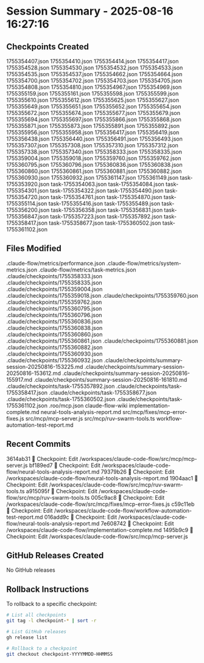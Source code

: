 # Session Summary - 2025-08-16 16:27:16

## Checkpoints Created
1755354407.json
1755354410.json
1755354414.json
1755354417.json
1755354528.json
1755354530.json
1755354532.json
1755354533.json
1755354535.json
1755354537.json
1755354662.json
1755354664.json
1755354700.json
1755354702.json
1755354703.json
1755354705.json
1755354808.json
1755354810.json
1755354967.json
1755354969.json
1755355159.json
1755355161.json
1755355598.json
1755355599.json
1755355610.json
1755355612.json
1755355625.json
1755355627.json
1755355649.json
1755355651.json
1755355652.json
1755355654.json
1755355672.json
1755355674.json
1755355677.json
1755355679.json
1755355694.json
1755355697.json
1755355866.json
1755355868.json
1755355871.json
1755355873.json
1755355891.json
1755355892.json
1755355956.json
1755355958.json
1755356417.json
1755356419.json
1755356438.json
1755356440.json
1755356491.json
1755356493.json
1755357307.json
1755357308.json
1755357310.json
1755357312.json
1755357338.json
1755357340.json
1755358333.json
1755358335.json
1755359004.json
1755359018.json
1755359760.json
1755359762.json
1755360795.json
1755360796.json
1755360836.json
1755360838.json
1755360860.json
1755360861.json
1755360881.json
1755360882.json
1755360930.json
1755360932.json
1755361147.json
1755361149.json
task-1755353920.json
task-1755354063.json
task-1755354084.json
task-1755354301.json
task-1755354322.json
task-1755354490.json
task-1755354720.json
task-1755354761.json
task-1755354870.json
task-1755355114.json
task-1755355416.json
task-1755355489.json
task-1755356200.json
task-1755356358.json
task-1755356831.json
task-1755356847.json
task-1755357223.json
task-1755357892.json
task-1755358417.json
task-1755358677.json
task-1755360502.json
task-1755361102.json

## Files Modified
.claude-flow/metrics/performance.json
.claude-flow/metrics/system-metrics.json
.claude-flow/metrics/task-metrics.json
.claude/checkpoints/1755358333.json
.claude/checkpoints/1755358335.json
.claude/checkpoints/1755359004.json
.claude/checkpoints/1755359018.json
.claude/checkpoints/1755359760.json
.claude/checkpoints/1755359762.json
.claude/checkpoints/1755360795.json
.claude/checkpoints/1755360796.json
.claude/checkpoints/1755360836.json
.claude/checkpoints/1755360838.json
.claude/checkpoints/1755360860.json
.claude/checkpoints/1755360861.json
.claude/checkpoints/1755360881.json
.claude/checkpoints/1755360882.json
.claude/checkpoints/1755360930.json
.claude/checkpoints/1755360932.json
.claude/checkpoints/summary-session-20250816-153225.md
.claude/checkpoints/summary-session-20250816-153612.md
.claude/checkpoints/summary-session-20250816-155917.md
.claude/checkpoints/summary-session-20250816-161810.md
.claude/checkpoints/task-1755357892.json
.claude/checkpoints/task-1755358417.json
.claude/checkpoints/task-1755358677.json
.claude/checkpoints/task-1755360502.json
.claude/checkpoints/task-1755361102.json
.roo/mcp.json
claude-flow-wiki
implementation-complete.md
neural-tools-analysis-report.md
src/mcp/fixes/mcp-error-fixes.js
src/mcp/mcp-server.js
src/mcp/ruv-swarm-tools.ts
workflow-automation-test-report.md

## Recent Commits
3614ab31 🔖 Checkpoint: Edit /workspaces/claude-code-flow/src/mcp/mcp-server.js
bf189ed7 🔖 Checkpoint: Edit /workspaces/claude-code-flow/neural-tools-analysis-report.md
79379b26 🔖 Checkpoint: Edit /workspaces/claude-code-flow/neural-tools-analysis-report.md
1904aac1 🔖 Checkpoint: Edit /workspaces/claude-code-flow/src/mcp/ruv-swarm-tools.ts
a915095f 🔖 Checkpoint: Edit /workspaces/claude-code-flow/src/mcp/ruv-swarm-tools.ts
005c9ac8 🔖 Checkpoint: Edit /workspaces/claude-code-flow/src/mcp/fixes/mcp-error-fixes.js
c59c11eb 🔖 Checkpoint: Edit /workspaces/claude-code-flow/workflow-automation-test-report.md
016add9c 🔖 Checkpoint: Edit /workspaces/claude-code-flow/neural-tools-analysis-report.md
7e608742 🔖 Checkpoint: Edit /workspaces/claude-code-flow/implementation-complete.md
1495b9c9 🔖 Checkpoint: Edit /workspaces/claude-code-flow/src/mcp/mcp-server.js

## GitHub Releases Created
No GitHub releases

## Rollback Instructions
To rollback to a specific checkpoint:
```bash
# List all checkpoints
git tag -l checkpoint-* | sort -r

# List GitHub releases
gh release list

# Rollback to a checkpoint
git checkout checkpoint-YYYYMMDD-HHMMSS
```
